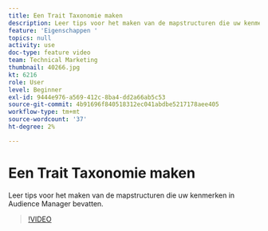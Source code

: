```yaml
---
title: Een Trait Taxonomie maken
description: Leer tips voor het maken van de mapstructuren die uw kenmerken in Audience Manager bevatten.
feature: 'Eigenschappen '
topics: null
activity: use
doc-type: feature video
team: Technical Marketing
thumbnail: 40266.jpg
kt: 6216
role: User
level: Beginner
exl-id: 9444e976-a569-412c-8ba4-dd2a66ab5c53
source-git-commit: 4b91696f840518312ec041abdbe5217178aee405
workflow-type: tm+mt
source-wordcount: '37'
ht-degree: 2%

---
```


# Een Trait Taxonomie maken

Leer tips voor het maken van de mapstructuren die uw kenmerken in Audience Manager bevatten.

>[!VIDEO](https://video.tv.adobe.com/v/40266/?quality=12&learn=on)
